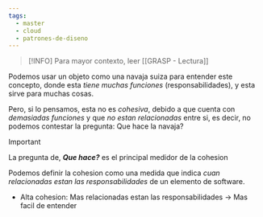 ```yaml
---
tags:
  - master
  - cloud
  - patrones-de-diseno
---
```

> [!INFO]
> Para mayor contexto, leer [[GRASP - Lectura]]

Podemos usar un objeto como una navaja suiza para entender este concepto, donde esta *tiene muchas funciones* (responsabilidades), y esta sirve para muchas cosas.

Pero, si lo pensamos, esta no es *cohesiva*, debido a que cuenta con *demasiadas funciones* y que *no estan relacionadas* entre si, es decir, no podemos contestar la pregunta: Que hace la navaja?

>[!IMPORTANT]
> La pregunta de, ***Que hace?*** es el principal medidor de la cohesion

Podemos definir la cohesion como una medida que indica *cuan relacionadas estan las responsabilidades* de un elemento de software.

- Alta cohesion: Mas relacionadas estan las responsabilidades -> Mas facil de entender